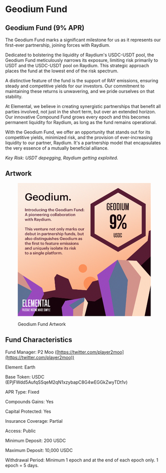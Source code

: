 # Geodium Fund

## Geodium Fund (9% APR)

The Geodium Fund marks a significant milestone for us as it represents our first-ever partnership, joining forces with Raydium.

Dedicated to bolstering the liquidity of Raydium's USDC-USDT pool, the Geodium Fund meticulously narrows its exposure, limiting risk primarily to USDT and the USDC-USDT pool on Raydium. This strategic approach places the fund at the lowest end of the risk spectrum.

A distinctive feature of the fund is the support of RAY emissions, ensuring steady and competitive yields for our investors. Our commitment to maintaining these returns is unwavering, and we pride ourselves on that stability.

At Elemental, we believe in creating synergistic partnerships that benefit all parties involved, not just in the short term, but over an extended horizon. Our innovative Compound Fund grows every epoch and this becomes permanent liquidity for Raydium, as long as the fund remains operational.

With the Geodium Fund, we offer an opportunity that stands out for its competitive yields, minimized risk, and the provision of ever-increasing liquidity to our partner, Raydium. It's a partnership model that encapsulates the very essence of a mutually beneficial alliance.

_Key Risk: USDT depegging, Raydium getting exploited._

## Artwork

<figure><img src="../../.gitbook/assets/fund_artwork_geodium.png" alt=""><figcaption><p>Geodium Fund Artwork</p></figcaption></figure>

## Fund Characteristics

Fund Manager: P2 Moo ([https://twitter.com/player2moo](https://twitter.com/player2moo))

Element: Earth

Base Token: USDC (EPjFWdd5AufqSSqeM2qN1xzybapC8G4wEGGkZwyTDt1v)

APR Type: Fixed

Compounds Gains: Yes

Capital Protected: Yes

Insurance Coverage: Partial

Access: Public

Minimum Deposit: 200 USDC

Maximum Deposit: 10,000 USDC

Withdrawal Period: Minimum 1 epoch and at the end of each epoch only. 1 epoch = 5 days.
